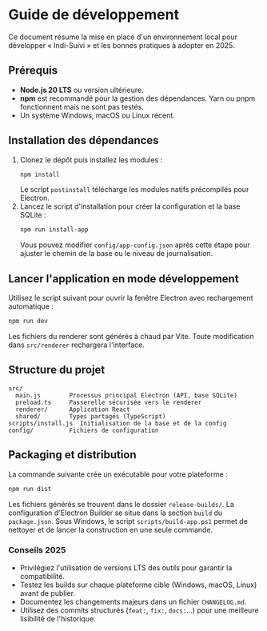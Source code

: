 # Guide de développement

Ce document résume la mise en place d'un environnement local pour développer « Indi-Suivi » et les bonnes pratiques à adopter en 2025.

## Prérequis

- **Node.js 20 LTS** ou version ultérieure.
- **npm** est recommandé pour la gestion des dépendances. Yarn ou pnpm fonctionnent mais ne sont pas testés.
- Un système Windows, macOS ou Linux récent.

## Installation des dépendances

1. Clonez le dépôt puis installez les modules :
   ```bash
   npm install
   ```
   Le script `postinstall` télécharge les modules natifs précompilés pour Electron.
2. Lancez le script d'installation pour créer la configuration et la base SQLite :
   ```bash
   npm run install-app
   ```
   Vous pouvez modifier `config/app-config.json` après cette étape pour ajuster le chemin de la base ou le niveau de journalisation.

## Lancer l'application en mode développement

Utilisez le script suivant pour ouvrir la fenêtre Electron avec rechargement automatique :

```bash
npm run dev
```

Les fichiers du renderer sont générés à chaud par Vite. Toute modification dans `src/renderer` rechargera l'interface.

## Structure du projet

```
src/
  main.js        Processus principal Electron (API, base SQLite)
  preload.ts     Passerelle sécurisée vers le renderer
  renderer/      Application React
  shared/        Types partagés (TypeScript)
scripts/install.js  Initialisation de la base et de la config
config/          Fichiers de configuration
```

## Packaging et distribution

La commande suivante crée un exécutable pour votre plateforme :

```bash
npm run dist
```
Les fichiers générés se trouvent dans le dossier `release-builds/`. La configuration d'Electron Builder se situe dans la section `build` du `package.json`.
Sous Windows, le script `scripts/build-app.ps1` permet de nettoyer et de lancer la construction en une seule commande.

### Conseils 2025

- Privilégiez l'utilisation de versions LTS des outils pour garantir la compatibilité.
- Testez les builds sur chaque plateforme cible (Windows, macOS, Linux) avant de publier.
- Documentez les changements majeurs dans un fichier `CHANGELOG.md`.
- Utilisez des commits structurés (`feat:`, `fix:`, `docs:`...) pour une meilleure lisibilité de l'historique.


